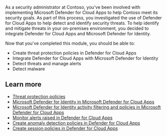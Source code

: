 As a security administrator at Contoso, you've been involved with implementing Microsoft Defender for Cloud Apps to help Contoso meet its security goals. As part of this process, you investigated the use of Defender for Cloud Apps to help detect and identify security threats. To help identify and mitigate threats in your on-premises environment, you decided to integrate Defender for Cloud Apps and Microsoft Defender for Identity.

Now that you've completed this module, you should be able to:

- Create threat protection policies in Defender for Cloud Apps
- Integrate Defender for Cloud Apps with Microsoft Defender for Identity
- Detect threats and manage alerts
- Detect malware

## Learn more

- [Threat protection policies](/cloud-app-security/policies-threat-protection?azure-portal=true)
- [Microsoft Defender for Identity in Microsoft Defender for Cloud Apps](/defender-for-identity/mcas-integration?azure-portal=true)
- [Microsoft Defender for Identity activity filtering and policies in Microsoft Defender for Cloud Apps](/defender-for-identity/activities-filtering-mcas?azure-portal=true)
- [Monitor alerts raised in Defender for Cloud Apps](/cloud-app-security/monitor-alerts?azure-portal=true)
- [Create anomaly detection policies in Defender for Cloud Apps](/cloud-app-security/anomaly-detection-policy#malware-detection?azure-portal=true)
- [Create session policies in Defender for Cloud Apps](/cloud-app-security/session-policy-aad#block-malware-on-upload?azure-portal=true)
